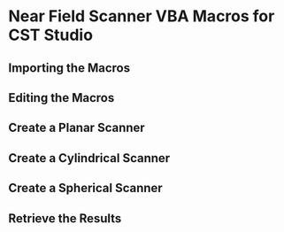 # Near Field Scanner VBA Macros for CST Studio

## Importing the Macros


## Editing the Macros


## Create a Planar Scanner

## Create a Cylindrical Scanner

## Create a Spherical Scanner

## Retrieve the Results
